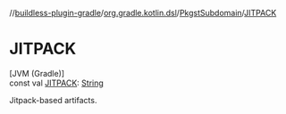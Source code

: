 //[buildless-plugin-gradle](../../../index.md)/[org.gradle.kotlin.dsl](../index.md)/[PkgstSubdomain](index.md)/[JITPACK](-j-i-t-p-a-c-k.md)

# JITPACK

[JVM (Gradle)]\
const val [JITPACK](-j-i-t-p-a-c-k.md): [String](https://kotlinlang.org/api/latest/jvm/stdlib/kotlin/-string/index.html)

Jitpack-based artifacts.
